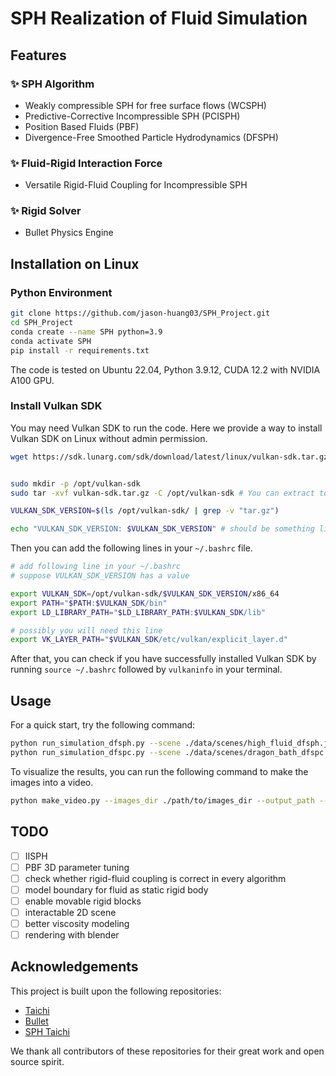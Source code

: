 # SPH Realization of Fluid Simulation

## Features

### ✨ SPH Algorithm
+ Weakly compressible SPH for free surface flows (WCSPH)
+ Predictive-Corrective Incompressible SPH (PCISPH)
+ Position Based Fluids (PBF)
+ Divergence-Free Smoothed Particle Hydrodynamics (DFSPH)

### ✨ Fluid-Rigid Interaction Force
+ Versatile Rigid-Fluid Coupling for Incompressible SPH

### ✨ Rigid Solver
+ Bullet Physics Engine

## Installation on Linux

### Python Environment
```bash
git clone https://github.com/jason-huang03/SPH_Project.git
cd SPH_Project
conda create --name SPH python=3.9
conda activate SPH
pip install -r requirements.txt
```

The code is tested on Ubuntu 22.04, Python 3.9.12, CUDA 12.2 with NVIDIA A100 GPU.

### Install Vulkan SDK
You may need Vulkan SDK to run the code. Here we provide a way to install Vulkan SDK on Linux without admin permission. 

```bash
wget https://sdk.lunarg.com/sdk/download/latest/linux/vulkan-sdk.tar.gz -O vulkan-sdk.tar.gz


sudo mkdir -p /opt/vulkan-sdk
sudo tar -xvf vulkan-sdk.tar.gz -C /opt/vulkan-sdk # You can extract to your customized place. Change following lines accordingly.

VULKAN_SDK_VERSION=$(ls /opt/vulkan-sdk/ | grep -v "tar.gz")

echo "VULKAN_SDK_VERSION: $VULKAN_SDK_VERSION" # should be something like 1.3.268.0
```
Then you can add the following lines in your `~/.bashrc` file.
```bash
# add following line in your ~/.bashrc
# suppose VULKAN_SDK_VERSION has a value

export VULKAN_SDK=/opt/vulkan-sdk/$VULKAN_SDK_VERSION/x86_64
export PATH="$PATH:$VULKAN_SDK/bin"
export LD_LIBRARY_PATH="$LD_LIBRARY_PATH:$VULKAN_SDK/lib"

# possibly you will need this line
export VK_LAYER_PATH="$VULKAN_SDK/etc/vulkan/explicit_layer.d"

```

After that, you can check if you have successfully installed Vulkan SDK by running `source ~/.bashrc` followed by `vulkaninfo` in your terminal.

## Usage
For a quick start, try the following command:
```bash
python run_simulation_dfsph.py --scene ./data/scenes/high_fluid_dfsph.json
python run_simulation_dfspc.py --scene ./data/scenes/dragon_bath_dfspc.json
```

To visualize the results, you can run the following command to make the images into a video.

```bash
python make_video.py --images_dir ./path/to/images_dir --output_path --video.mp4 --fps 20
```

## TODO
- [ ] IISPH
- [ ] PBF 3D parameter tuning
- [ ] check whether rigid-fluid coupling is correct in every algorithm
- [ ] model boundary for fluid as static rigid body
- [ ] enable movable rigid blocks
- [ ] interactable 2D scene
- [ ] better viscosity modeling
- [ ] rendering with blender

## Acknowledgements
This project is built upon the following repositories:
+ [Taichi](https://github.com/taichi-dev/taichi)
+ [Bullet](https://github.com/bulletphysics/bullet3)
+ [SPH Taichi](https://github.com/erizmr/SPH_Taichi)

We thank all contributors of these repositories for their great work and open source spirit.